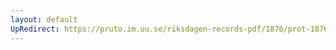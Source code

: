 ```yaml
---
layout: default
UpRedirect: https://pruto.im.uu.se/riksdagen-records-pdf/1876/prot-1876--ak--056/prot-1876--ak--056_037.pdf
---
```

